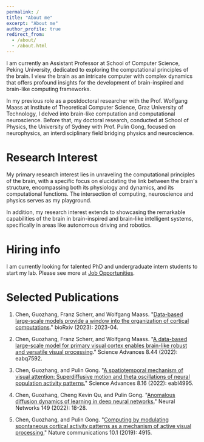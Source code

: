 ```yaml
---
permalink: /
title: "About me"
excerpt: "About me"
author_profile: true
redirect_from: 
  - /about/
  - /about.html
---
```



I am currently an Assistant Professor at School of Computer Science, Peking University, dedicated to exploring the computational principles of the brain. I view the brain as an intricate computer with complex dynamics that offers profound insights for the development of brain-inspired and brain-like computing frameworks. 

In my previous role as a postdoctoral researcher with the Prof. Wolfgang Maass at Institute of Theoretical Computer Science, Graz University of Technology, I delved into brain-like computation and computational neuroscience. Before that, my doctoral research, conducted at School of Physics, the University of Sydney with Prof. Pulin Gong, focused on neurophysics, an interdisciplinary field bridging physics and neuroscience.

Research Interest
======
My primary research interest lies in unraveling the computational principles of the brain, with a specific focus on elucidating the link between the brain's structure, encompassing both its physiology and dynamics, and its computational functions. The intersection of computing, neuroscience and physics serves as my playground.

In addition, my research interest extends to showcasing the remarkable capabilities of the brain in brain-inspired and brain-like intelligent systems, specifically in areas like autonomous driving and robotics.

<!--
My approach involves modeling neural networks with physiological structures of the brain, followed by an analysis of the dynamic structures emerged from these physiological structures. This exploration extends to understanding the spatiotemporal correlation that arises from these dynamic structures, with the ultimate goal of unveiling the working mechanisms of the brain embedded in these correlated structures. To achieve this, I employ a multidisciplinary approach that intersects the fields of neuroscience, physics, computer science, and mathematics. 
-->

Hiring info
======
I am currently looking for talented PhD and undergraduate intern students to start my lab. Please see more at [Job Opportunities](https://ifgovh.github.io/job).

Selected Publications
======
1. Chen, Guozhang, Franz Scherr, and Wolfgang Maass. "[Data-based large-scale models provide a window into the organization of cortical computations](https://www.biorxiv.org/content/10.1101/2023.04.28.538662v3.abstract)." bioRxiv (2023): 2023-04.

2. Chen, Guozhang, Franz Scherr, and Wolfgang Maass. "[A data-based large-scale model for primary visual cortex enables brain-like robust and versatile visual processing](https://www.science.org/doi/full/10.1126/sciadv.abq7592)." Science Advances 8.44 (2022): eabq7592.

3. Chen, Guozhang, and Pulin Gong. "[A spatiotemporal mechanism of visual attention: Superdiffusive motion and theta oscillations of neural population activity patterns.](https://www.science.org/doi/full/10.1126/sciadv.abl4995)" Science Advances 8.16 (2022): eabl4995.

4. Chen, Guozhang, Cheng Kevin Qu, and Pulin Gong. "[Anomalous diffusion dynamics of learning in deep neural networks.](https://www.sciencedirect.com/science/article/pii/S0893608022000296)" Neural Networks 149 (2022): 18-28.

5. Chen, Guozhang, and Pulin Gong. "[Computing by modulating spontaneous cortical activity patterns as a mechanism of active visual processing.](https://www.nature.com/articles/s41467-019-12918-8)" Nature communications 10.1 (2019): 4915.

<!-- Check my [google scholar](https://scholar.google.com/citations?user=bj356J0AAAAJ&hl=en) to see more.
-->
